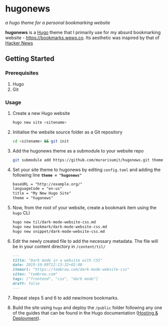 # hugonews 
*a hugo theme for a personal bookmarking website*

**hugonews** is a [Hugo](https://gohugo.io) theme that I primarily use for my absurd bookmarking website - https://bookmarks.wews.co. Its aesthetic was inspired by that of [Hacker News](https://news.ycombinator.com)

## Getting Started

### Prerequisites
1. Hugo
1. Git

### Usage

1. Create a new Hugo website 
    ```bash
    hugo new site <sitename>
    ```

2. Initialise the website source folder as a Git repository
    ```bash
    cd <sitename> && git init
    ```

3. Add the hugonews theme as a submodule to your website repo
    ```bash
    git submodule add https://github.com/murarisumit/hugonews.git themes/hugonews
    ```

4. Set your site theme to hugonews by editing `config.toml` and adding the following line **`theme = "hugonews"`**
    ```markdown
    baseURL = "http://example.org/"
    languageCode = "en-us"
    title = "My New Hugo Site"
    theme = "hugonews"
    ```

5. Now, from the root of your website, create a bookmark item using the `hugo` CLI
    ```bash
    hugo new til/dark-mode-website-css.md
    hugo new bookmark/dark-mode-website-css.md
    hugo new snippet/dark-mode-website-css.md
    ```

6. Edit the newly created file to add the necessary metadata. The file will be in your content directory in `/content/til/`
    ```markdown
    ---
    title: "Dark mode in a website with CSS"
    date: 2019-10-09T12:13:32+02:00
    itemurl: "https://tombrow.com/dark-mode-website-css"
    sites: "tombrow.com"
    tags: ["frontend", "css", "dark mode"]
    draft: false
    ---
    ```
7. Repeat steps 5 and 6 to add new/more bookmarks.
8. Build the site using `hugo` and deploy the `/public` folder following any one of the guides that can be found in the Hugo documentation ([Hosting & Deployment](https://gohugo.io/hosting-and-deployment/)).


